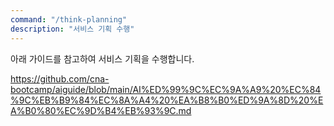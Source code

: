 ```yaml
---
command: "/think-planning"
description: "서비스 기획 수행"
---
```


아래 가이드를 참고하여 서비스 기획을 수행합니다.

https://github.com/cna-bootcamp/aiguide/blob/main/AI%ED%99%9C%EC%9A%A9%20%EC%84%9C%EB%B9%84%EC%8A%A4%20%EA%B8%B0%ED%9A%8D%20%EA%B0%80%EC%9D%B4%EB%93%9C.md
